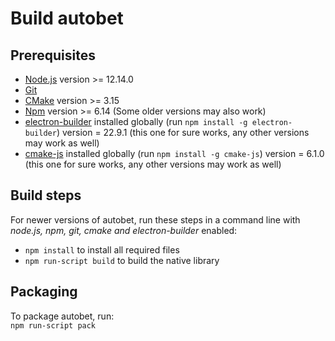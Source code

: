 # Build autobet

## Prerequisites
* [Node.js](https://nodejs.org/en/) version >= 12.14.0
* [Git](https://git-scm.com/)
* [CMake](https://cmake.org/download/) version >= 3.15
* [Npm](https://www.npmjs.com/get-npm) version >= 6.14 (Some older versions may also work)
* [electron-builder](https://www.electron.build/) installed globally
(run ``npm install -g electron-builder``) version = 22.9.1
(this one for sure works, any other versions may work as well)
* [cmake-js](https://www.npmjs.com/package/cmake-js) installed globally
(run ``npm install -g cmake-js``) version = 6.1.0
(this one for sure works, any other versions may work as well)

## Build steps
For newer versions of autobet, run these steps in a command line with 
*node.js, npm, git, cmake and electron-builder* enabled:
* ``npm install`` to install all required files
* ``npm run-script build`` to build the native library

## Packaging
To package autobet, run:<br>
``npm run-script pack``